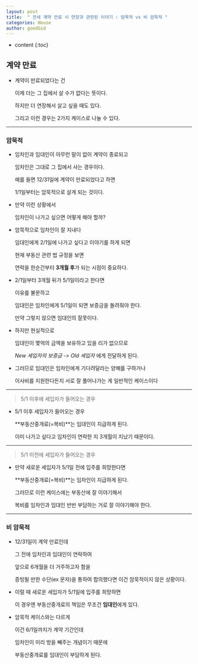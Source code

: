 ```yaml
---
layout: post
title:  " 전세 계약 만료 시 연장과 관련된 이야기 : 암묵적 vs 비 암묵적 "
categories: House
author: goodGid
---
```

* content
{:toc}

## 계약 만료

* 계약이 만료되었다는 건 

  이제 더는 그 집에서 살 수가 없다는 뜻이다.

  하지만 더 연장해서 살고 싶을 때도 있다.

  그리고 이런 경우는 2가지 케이스로 나눌 수 있다.

---



### 암묵적

* 임차인과 임대인이 아무런 말이 없이 계약이 종료되고

  임차인은 그대로 그 집에서 사는 경우이다.

  예를 들면 12/31일에 계약이 만료되었다고 하면

  1/1일부터는 암묵적으로 살게 되는 것이다.

* 만약 이런 상황에서 

  임차인이 나가고 싶으면 어떻게 해야 할까?

* 암묵적으로 임차인이 잘 지내다

  임대인에게 2/1일에 나가고 싶다고 이야기를 하게 되면

  현재 부동산 관련 법 규정을 보면 
  
  연락을 한순간부터 **3개월 후**가 되는 시점이 중요하다.

* 2/1일부터 3개월 뒤가 5/1일이라고 한다면

  이유를 불문하고 

  임대인은 임차인에게 5/1일이 되면 보증금을 돌려줘야 한다. 

  만약 그렇지 않으면 임대인의 잘못이다.

* 하지만 현실적으로 

  임대인이 몇억의 금액을 보유하고 있을 리가 없으므로 

  *New 세입자의 보증금 -> Old 세입자* 에게 전달하게 된다.

* 그러므로 임대인은 임차인에게 기다려달라는 양해를 구하거나

  이사비를 지원한다든지 서로 잘 풀어나가는 게 일반적인 케이스이다

---

> 5/1 이후에 세입자가 들어오는 경우

* 5/1 이후 세입자가 들어오는 경우 

  **부동산중개료(=복비)**는 임대인이 지급하게 된다.

  이미 나가고 싶다고 임차인이 연락한 지 3개월이 지났기 때문이다.

---

> 5/1 이전에 세입자가 들어오는 경우

* 만약 새로운 세입자가 5/1일 전에 입주를 희망한다면

  **부동산중개료(=복비)**는 임차인이 지급하게 된다.

  그러므로 이런 케이스에는 부동산에 잘 이야기해서

  복비를 임차인과 임대인 반반 부담하는 거로 잘 이야기해야 한다.


---

### 비 암묵적

* 12/31일이 계약 만료인데

  그 전에 임차인과 임대인이 연락하여 

  앞으로 6개월을 더 거주하고자 함을

  증빙될 만한 수단(ex 문자)을 통하여 합의했다면 이건 암묵적이지 않은 상황이다.

* 이럴 때 새로운 세입자가 5/1일에 입주를 희망하면

  이 경우엔 부동산중개료의 책임은 무조건 **임대인**에게 있다.

* 암묵적 케이스와는 다르게 

  이건 6/1일까지가 계약 기간인데

  임차인이 미리 방을 빼주는 개념이기 때문에 

  부동산중개료를 임대인이 부담하게 된다.
